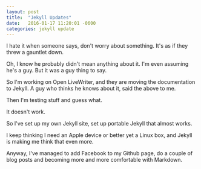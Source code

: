 ```yaml
---
layout: post
title:  "Jekyll Updates"
date:   2016-01-17 11:20:01 -0600
categories: jekyll update
---
```


I hate it when someone says, don't worry about something. It's as if they threw a gauntlet down.

Oh, I know he probably didn't mean anything about it. I'm even assuming he's a guy. But it was
a guy thing to say.

So I'm working on Open LiveWriter, and they are moving the documentation to Jekyll.  A guy who
thinks he knows about it, said the above to me.

Then I'm testing stuff and guess what.

It doesn't work.

So I've set up my own Jekyll site, set up portable Jekyll that almost works.  

I keep thinking I need an Apple device or better yet a Linux box, and Jekyll is making me think 
that even more.

Anyway, I've managed to add Facebook to my Github page, do a couple of blog posts and becoming 
more and more comfortable with Markdown. 